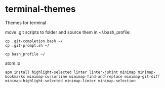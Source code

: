 # terminal-themes
Themes for terminal

move .git scripts to folder and source them in ~/.bash_profile:

```
cp .git-completion.bash ~/
cp .git-prompt.sh ~/

cp bash_profile ~/
```

atom.io

```
apm install highlight-selected linter linter-jshint minimap minimap-bookmarks minimap-cursorline minimap-find-and-replace minimap-git-diff minimap-highlight-selected minimap-linter minimap-selection
```
